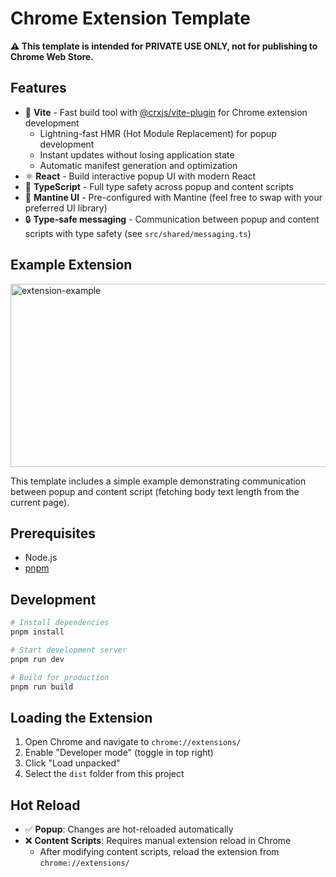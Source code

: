 # Chrome Extension Template

**⚠️ This template is intended for PRIVATE USE ONLY, not for publishing to Chrome Web Store.**

## Features

- 🚀 **Vite** - Fast build tool with [@crxjs/vite-plugin](https://crxjs.dev/) for Chrome extension development
  - Lightning-fast HMR (Hot Module Replacement) for popup development
  - Instant updates without losing application state
  - Automatic manifest generation and optimization
- ⚛️ **React** - Build interactive popup UI with modern React
- 📘 **TypeScript** - Full type safety across popup and content scripts
- 🎨 **Mantine UI** - Pre-configured with Mantine (feel free to swap with your preferred UI library)
- 🔒 **Type-safe messaging** - Communication between popup and content scripts with type safety (see `src/shared/messaging.ts`)

## Example Extension

<img width="1613" height="293" alt="extension-example" src="https://github.com/user-attachments/assets/05d15af0-9b4a-47b4-a7de-d56df8d5a17d" />

This template includes a simple example demonstrating communication between popup and content script (fetching body text length from the current page).

## Prerequisites

- Node.js
- [pnpm](https://pnpm.io/installation)

## Development

```bash
# Install dependencies
pnpm install

# Start development server
pnpm run dev

# Build for production
pnpm run build
```

## Loading the Extension

1. Open Chrome and navigate to `chrome://extensions/`
2. Enable "Developer mode" (toggle in top right)
3. Click "Load unpacked"
4. Select the `dist` folder from this project

## Hot Reload

- ✅ **Popup**: Changes are hot-reloaded automatically
- ❌ **Content Scripts**: Requires manual extension reload in Chrome
  - After modifying content scripts, reload the extension from `chrome://extensions/`
